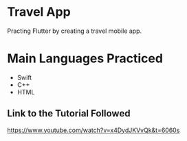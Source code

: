 # Travel App
Practing Flutter by creating a travel mobile app.

# Main Languages Practiced
<ul>
  <li>Swift</li>
  <li>C++</li>
  <li>HTML</li>
</ul>

## Link to the Tutorial Followed
https://www.youtube.com/watch?v=x4DydJKVvQk&t=6060s
